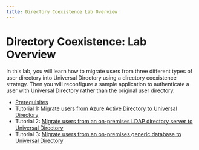 ```yaml
---
title: Directory Coexistence Lab Overview
---
```


# Directory Coexistence: Lab Overview

In this lab, you will learn how to migrate users from three different types of user directory into Universal Directory using a directory coexistence strategy. Then you will reconfigure a sample application to authenticate a user with Universal Directory rather than the original user directory.

* [Prerequisites](/docs/reference/architecture-center/directory-coexistence/lab-prerequisites)
* Tutorial 1: [Migrate users from Azure Active Directory to Universal Directory](/docs/reference/architecture-center/directory-coexistence/lab-tutorial-1-azure-ad)
* Tutorial 2: [Migrate users from an on-premises LDAP directory server to Universal Directory](/docs/reference/architecture-center/directory-coexistence/lab-tutorial-2-ldap-server)
* Tutorial 3: [Migrate users from an on-premises generic database to Universal Directory](/docs/reference/architecture-center/directory-coexistence/lab-tutorial-3-generic-database)
